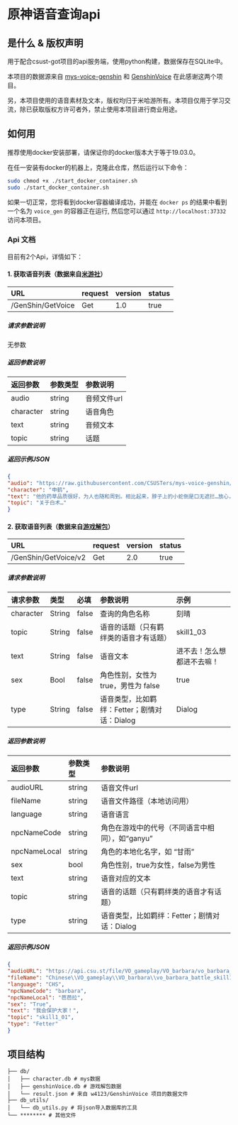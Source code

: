 # 原神语音查询api

## 是什么 & 版权声明
用于配合csust-got项目的api服务端，使用python构建，数据保存在SQLite中。

本项目的数据源来自 [mys-voice-genshin](https://github.com/CSUSTers/mys-voice-genshin) 和 [GenshinVoice](https://github.com/w4123/GenshinVoice) 在此感谢这两个项目。

另，本项目使用的语音素材及文本，版权均归于米哈游所有。本项目仅用于学习交流，除已获取版权方许可者外，禁止使用本项目进行商业用途。

## 如何用
推荐使用docker安装部署，请保证你的docker版本大于等于19.03.0。

在任一安装有docker的机器上，克隆此仓库，然后运行以下命令：
```bash
sudo chmod +x ./start_docker_container.sh
sudo ./start_docker_container.sh
```
如果一切正常，您将看到docker容器编译成功，并能在 `docker ps` 的结果中看到一个名为 `voice_gen` 的容器正在运行, 然后您可以通过 `http://localhost:37332` 访问本项目。

### Api 文档
目前有2个Api，详情如下：

#### 1. 获取语音列表（数据来自[米游社](https://github.com/CSUSTers/mys-voice-genshin)）
| URL | request | version | status |
| :--- | :--- | :--- | :--- |
| /GenShin/GetVoice | Get | 1.0 | true |

##### 请求参数说明

无参数

##### 返回参数说明

| 返回参数 | 参数类型 | 参数说明 |
| :--- | :--- | :--- |
| audio | string | 音频文件url |
| character | string | 语音角色 |
| text | string | 音频文本 |
| topic | string | 话题 |

##### 返回示例JSON

```json
{
"audio": "https://raw.githubusercontent.com/CSUSTers/mys-voice-genshin/main/res/audio/%E7%94%B3%E9%B9%A4/a988c557f092e60bc2f2262e1ae99538_8516534833961351507.ogg",
"character": "申鹤",
"text": "他的药草品质很好，为人也随和周到。相比起来，脖子上的小蛇倒是口无遮拦…放心，我没有动手。我还不至于和一条蛇置气。",
"topic": "关于白术…"
}
```

#### 2. 获取语音列表（数据来自[游戏解包](https://github.com/w4123/GenshinVoice)）
| URL | request | version | status |
| :--- | :--- | :--- | :--- |
| /GenShin/GetVoice/v2 | Get | 2.0 | true |

##### 请求参数说明

| 请求参数 | 类型 | 必填 | 参数说明 | 示例 |
| :--- | :--- | :--- | :--- | :--- |
| character | String | false | 查询的角色名称 |刻晴 |
| topic | String | false | 语音的话题（只有羁绊类的语音才有话题） |skill1_03   |
| text | String | false | 语音文本 |进不去！怎么想都进不去嘛！ |
| sex | Bool | false | 角色性别，女性为true，男性为 false |true |
| type | String | false | 语音类型，比如羁绊：Fetter；剧情对话：Dialog |Dialog |

##### 返回参数说明

| 返回参数 | 参数类型 | 参数说明 |
| :--- | :--- | :--- |
| audioURL | string | 语音文件url |
| fileName     | string   | 语音文件路径（本地访问用）                      |
| language     | string   | 语音语言                                        |
| npcNameCode  | string   | 角色在游戏中的代号（不同语言中相同），如“ganyu” |
| npcNameLocal | string   | 角色的本地化名字，如 “甘雨”                     |
| sex          | bool     | 角色性别，true为女性，false为男性               |
| text         | string   | 语音对应的文本                                  |
| topic        | string   | 语音的话题（只有羁绊类的语音才有话题）          |
| type         | string   | 语音类型，比如羁绊：Fetter；剧情对话：Dialog    |

##### 返回示例JSON

```json
{
"audioURL": "https://api.csu.st/file/VO_gameplay/VO_barbara/vo_barbara_battle_skill1_01.ogg",
"fileName": "Chinese\\VO_gameplay\\VO_barbara\\vo_barbara_battle_skill1_01.wem",
"language": "CHS",
"npcNameCode": "barbara",
"npcNameLocal": "芭芭拉",
"sex": "True",
"text": "我会保护大家！",
"topic": "skill1_01",
"type": "Fetter"
}
```

## 项目结构
```
├── db/
│   ├── character.db # mys数据
│   ├── genshinVoice.db # 游戏解包数据
│   └── result.json # 来自 w4123/GenshinVoice 项目的数据文件
├── db_utils/
│   └── db_utils.py # 将json导入数据库的工具
└── ******** # 其他文件
``` 

